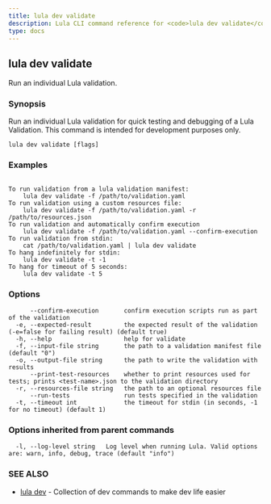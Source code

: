 ```yaml
---
title: lula dev validate
description: Lula CLI command reference for <code>lula dev validate</code>.
type: docs
---
```

## lula dev validate

Run an individual Lula validation.

### Synopsis

Run an individual Lula validation for quick testing and debugging of a Lula Validation. This command is intended for development purposes only.

```
lula dev validate [flags]
```

### Examples

```

To run validation from a lula validation manifest:
	lula dev validate -f /path/to/validation.yaml
To run validation using a custom resources file:
	lula dev validate -f /path/to/validation.yaml -r /path/to/resources.json
To run validation and automatically confirm execution
	lula dev validate -f /path/to/validation.yaml --confirm-execution
To run validation from stdin:
	cat /path/to/validation.yaml | lula dev validate
To hang indefinitely for stdin:
	lula dev validate -t -1
To hang for timeout of 5 seconds:
	lula dev validate -t 5

```

### Options

```
      --confirm-execution       confirm execution scripts run as part of the validation
  -e, --expected-result         the expected result of the validation (-e=false for failing result) (default true)
  -h, --help                    help for validate
  -f, --input-file string       the path to a validation manifest file (default "0")
  -o, --output-file string      the path to write the validation with results
      --print-test-resources    whether to print resources used for tests; prints <test-name>.json to the validation directory
  -r, --resources-file string   the path to an optional resources file
      --run-tests               run tests specified in the validation
  -t, --timeout int             the timeout for stdin (in seconds, -1 for no timeout) (default 1)
```

### Options inherited from parent commands

```
  -l, --log-level string   Log level when running Lula. Valid options are: warn, info, debug, trace (default "info")
```

### SEE ALSO

* [lula dev](./lula_dev.md)	 - Collection of dev commands to make dev life easier

